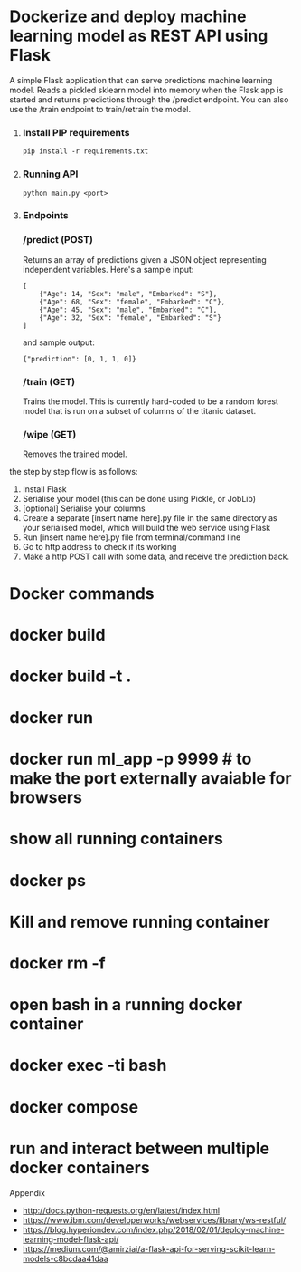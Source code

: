 # Dockerize and deploy machine learning model as REST API using Flask
A simple Flask application that can serve predictions machine learning model. Reads a pickled sklearn model into memory when the Flask app is started and returns predictions through the /predict endpoint. You can also use the /train endpoint to train/retrain the model.

1. ### Install PIP requirements 
    ```
    pip install -r requirements.txt
    ```
2. ### Running API

    ```
    python main.py <port>
    ```

3. ### Endpoints
    ### /predict (POST)
    Returns an array of predictions given a JSON object representing independent variables. Here's a sample input:
    ```
    [
        {"Age": 14, "Sex": "male", "Embarked": "S"},
        {"Age": 68, "Sex": "female", "Embarked": "C"},
        {"Age": 45, "Sex": "male", "Embarked": "C"},
        {"Age": 32, "Sex": "female", "Embarked": "S"}
    ]
    ```
    
    and sample output:
    ```
    {"prediction": [0, 1, 1, 0]}
    ```
    
    
    ### /train (GET)
    Trains the model. This is currently hard-coded to be a random forest model that is run on a subset of columns of the titanic dataset.
    
    ### /wipe (GET)
    Removes the trained model.

the step by step flow is as follows:

1. Install Flask
2. Serialise your model (this can be done using Pickle, or JobLib)
3. [optional] Serialise your columns
4. Create a separate [insert name here].py file in the same directory as your serialised model, which will build the web service using Flask
5. Run [insert name here].py file from terminal/command line
6. Go to http address to check if its working
7. Make a http POST call with some data, and receive the prediction back.

# Docker commands
# docker build
# docker build -t <app name> .

# docker run
# docker run ml_app -p 9999 # to make the port externally avaiable for browsers

# show all running containers
# docker ps

# Kill and remove running container
# docker rm <containerid> -f

# open bash in a running docker container
# docker exec -ti <containerid> bash

# docker compose
# run and interact between multiple docker containers

Appendix
- http://docs.python-requests.org/en/latest/index.html
- https://www.ibm.com/developerworks/webservices/library/ws-restful/
- https://blog.hyperiondev.com/index.php/2018/02/01/deploy-machine-learning-model-flask-api/
- https://medium.com/@amirziai/a-flask-api-for-serving-scikit-learn-models-c8bcdaa41daa